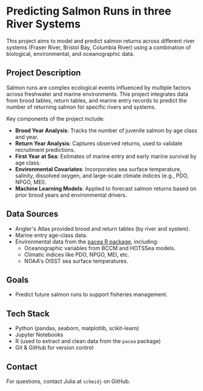 # Predicting Salmon Runs in three River Systems

This project aims to model and predict salmon returns across different river systems (Fraser River, Bristol Bay, Columbia River) using a combination of biological, environmental, and oceanographic data.

## Project Description

Salmon runs are complex ecological events influenced by multiple factors across freshwater and marine environments. 
This project integrates data from brood tables, return tables, and marine entry records to predict the number of returning salmon for specific rivers and systems.

Key components of the project include:

- **Brood Year Analysis**: Tracks the number of juvenile salmon by age class and year.
- **Return Year Analysis**: Captures observed returns, used to validate recruitment predictions.
- **First Year at Sea**: Estimates of marine entry and early marine survival by age class.
- **Environmental Covariates**: Incorporates sea surface temperature, salinity, dissolved oxygen, and large-scale climate indices (e.g., PDO, NPGO, MEI).
- **Machine Learning Models**: Applied to forecast salmon returns based on prior brood years and environmental drivers.

## Data Sources

- Angler's Atlas provided brood and return tables (by river and system).
- Marine entry age-class data.
- Environmental data from the [pacea R package](https://github.com/pbs-assess/pacea), including:
  - Oceanographic variables from BCCM and HOTSSea models.
  - Climatic indices like PDO, NPGO, MEI, etc.
  - NOAA's OISST sea surface temperatures.

## Goals

- Predict future salmon runs to support fisheries management.

## Tech Stack

- Python (pandas, seaborn, matplotlib, scikit-learn)
- Jupyter Notebooks
- R (used to extract and clean data from the `pacea` package)
- Git & GitHub for version control


## Contact

For questions, contact Julia at `schmidj` on GitHub.
